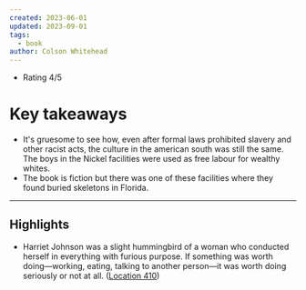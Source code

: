 ```yaml
---
created: 2023-06-01
updated: 2023-09-01
tags:
  - book
author: Colson Whitehead
---
```

- Rating 4/5
# Key takeaways
- It's gruesome to see how, even after formal laws prohibited slavery and other racist acts, the culture in the american south was still the same. The boys in the Nickel facilities were used as free labour for wealthy whites.
- The book is fiction but there was one of these facilities where they found buried skeletons in Florida.

---

## Highlights
- Harriet Johnson was a slight hummingbird of a woman who conducted herself in everything with furious purpose. If something was worth doing—working, eating, talking to another person—it was worth doing seriously or not at all. ([Location 410](https://readwise.io/to_kindle?action=open&asin=B07J489X7H&location=410))
